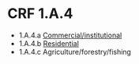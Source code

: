 # CRF 1.A.4
* 1.A.4.a [Commercial/institutional](CRF1/A/4/CRF1A4a.md)
* 1.A.4.b [Residential](CRF1/A/4/CRF1A4b.md)
* 1.A.4.c Agriculture/forestry/fishing
